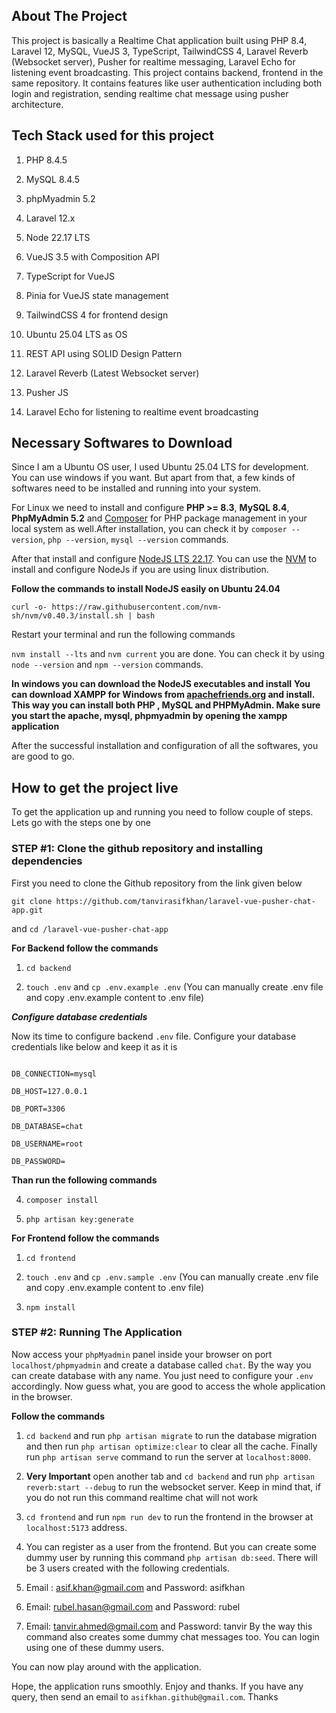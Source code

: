 
## About The Project

  

This project is basically a Realtime Chat application built using PHP 8.4, Laravel 12, MySQL, VueJS 3, TypeScript, TailwindCSS 4, Laravel Reverb (Websocket server), Pusher for realtime messaging, Laravel Echo for listening event broadcasting. This project contains backend, frontend in the same repository. It contains features like user authentication including both login and registration, sending realtime chat message using pusher architecture.

  

## Tech Stack used for this project

  

1. PHP 8.4.5

2. MySQL 8.4.5

3. phpMyadmin 5.2

4. Laravel 12.x

5. Node 22.17 LTS

6. VueJS 3.5 with Composition API

7. TypeScript for VueJS

8. Pinia for VueJS state management

9. TailwindCSS 4 for frontend design

10. Ubuntu 25.04 LTS as OS

12. REST API using SOLID Design Pattern

14. Laravel Reverb (Latest Websocket server)

15. Pusher JS

16. Laravel Echo for listening to realtime event broadcasting

  

## Necessary Softwares to Download

  

Since I am a Ubuntu OS user, I used Ubuntu 25.04 LTS for development. You can use windows if you want. But apart from that, a few kinds of softwares need to be installed and running into your system.

  

For Linux we need to install and configure **PHP >= 8.3**, **MySQL 8.4**, **PhpMyAdmin 5.2** and [Composer](https://getcomposer.org/download/) for PHP package management in your local system as well.After installation, you can check it by `composer --version`, `php --version`, `mysql --version` commands.   

After that install and configure [NodeJS LTS 22.17](https://nodejs.org/en). You can use the [NVM](https://github.com/nvm-sh/nvm) to install and configure NodeJs if you are using linux distribution.  

**Follow the commands to install NodeJS easily on Ubuntu 24.04**  

`curl -o- https://raw.githubusercontent.com/nvm-sh/nvm/v0.40.3/install.sh | bash`  

Restart your terminal and run the following commands 

`nvm install --lts` and `nvm current` you are done. You can check it by using `node --version` and `npm --version` commands. 

**In windows you  can download the NodeJS executables and install**
**You can download XAMPP for Windows from [apachefriends.org](https://www.apachefriends.org/) and install. This way you can install both PHP , MySQL and PHPMyAdmin. Make sure you start the apache, mysql, phpmyadmin by opening the xampp application**

After the successful installation and configuration of all the softwares, you are good to go.  

## How to get the project live 

To get the application up and running you need to follow couple of steps. Lets go with the steps one by one  

### STEP #1: Clone the github repository and installing dependencies  

First you need to clone the Github repository from the link given below 

`git clone https://github.com/tanvirasifkhan/laravel-vue-pusher-chat-app.git`  

and `cd /laravel-vue-pusher-chat-app`  

**For Backend follow the commands**  

1.  `cd backend`

2.  `touch .env` and `cp .env.example .env` (You can manually create .env file and copy .env.example content to .env file)

***Configure database credentials***

Now its time to configure backend `.env` file. Configure your database credentials like below and keep it as it is 

```

DB_CONNECTION=mysql

DB_HOST=127.0.0.1

DB_PORT=3306

DB_DATABASE=chat

DB_USERNAME=root

DB_PASSWORD=

```

**Than run the following commands**

4.  `composer install`

5.  `php artisan key:generate`

**For Frontend follow the commands**

  

1.  `cd frontend`

2.  `touch .env` and `cp .env.sample .env` (You can manually create .env file and copy .env.example content to .env file)

3.  `npm install`
  

### STEP #2: Running The Application  

Now access your `phpMyadmin` panel inside your browser on port `localhost/phpmyadmin` and create a database called `chat`. By the way you can create database with any name. You just need to configure your `.env` accordingly. Now guess what, you are good to access the whole application in the browser.  

**Follow the commands**

1. `cd backend` and run `php artisan migrate` to run the database migration and then run `php artisan optimize:clear` to clear all the cache. Finally run `php artisan serve` command to run the server at `localhost:8000`.
2. **Very Important** open another tab and `cd backend` and run `php artisan reverb:start --debug` to run the websocket server. Keep in mind that, if you do not run this command realtime chat will not work

3. `cd frontend` and run `npm run dev` to run the frontend in the browser at `localhost:5173` address.  

4. You can register as a user from the frontend. But you can create some dummy user by running this command `php artisan db:seed`. There will be 3 users created with the following credentials.
  1. Email : asif.khan@gmail.com and Password: asifkhan
  2. Email: rubel.hasan@gmail.com and Password: rubel
  3. Email: tanvir.ahmed@gmail.com and Password: tanvir
By the way this command also creates some dummy chat messages too. You can login using one of these dummy users.

You can now play around with the application.  

Hope, the application runs smoothly. Enjoy and thanks. If you have any query, then send an email to `asifkhan.github@gmail.com`. Thanks